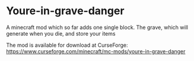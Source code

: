 # Youre-in-grave-danger
 A minecraft mod which so far adds one single block. The grave, which will generate when you die, and store your items

The mod is available for download at CurseForge: https://www.curseforge.com/minecraft/mc-mods/youre-in-grave-danger
